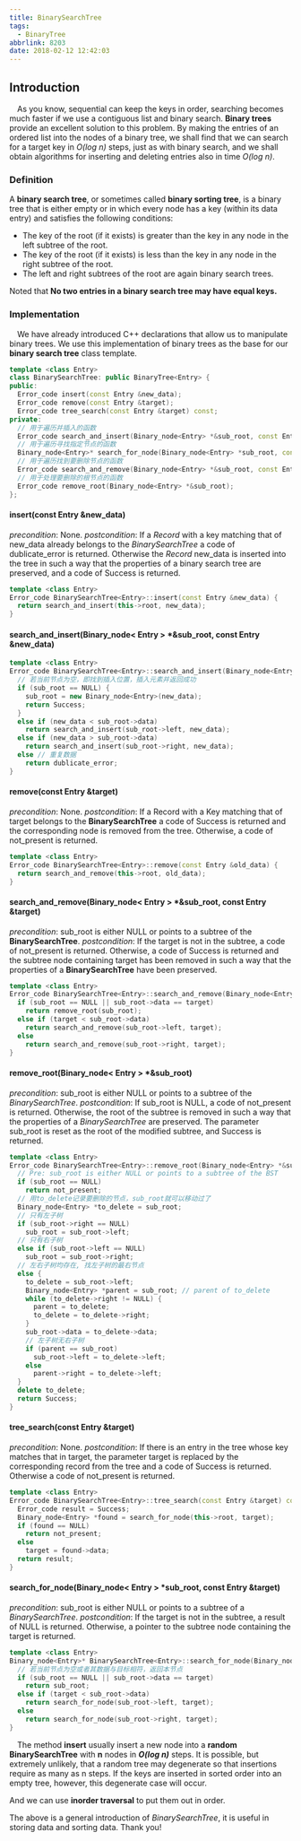 ```yaml
---
title: BinarySearchTree
tags:
  - BinaryTree
abbrlink: 8203
date: 2018-02-12 12:42:03
---
```


## Introduction
&emsp;As you know, sequential can keep the keys in order, searching becomes much faster if we use a contiguous list and binary search. **Binary trees** provide an excellent solution to this problem. By making the entries of an ordered list into the nodes of a binary tree, we shall find that we can search for a target key in *O(log n)* steps, just as with binary search, and we shall obtain algorithms for inserting and deleting entries also in time *O(log n)*.
<!-- more -->

### Definition
A **binary search tree**, or sometimes called **binary sorting tree**, is a binary tree that is either empty or in which every node has a key (within its data entry) and satisfies the following conditions:
  + The key of the root (if it exists) is greater than the key in any node in the left subtree of the root.
  + The key of the root (if it exists) is less than the key in any node in the right subtree of the root.
  + The left and right subtrees of the root are again binary search trees.

Noted that **No two entries in a binary search tree may have equal keys.**

### Implementation
&emsp;We have already introduced C++ declarations that allow us to manipulate binary trees. We use this implementation of binary trees as the base for our **binary search tree** class template.
```C++
template <class Entry>
class BinarySearchTree: public BinaryTree<Entry> {
public:
  Error_code insert(const Entry &new_data);
  Error_code remove(const Entry &target);
  Error_code tree_search(const Entry &target) const;
private:
  // 用于遍历并插入的函数
  Error_code search_and_insert(Binary_node<Entry> *&sub_root, const Entry &new_data);
  // 用于遍历寻找指定节点的函数
  Binary_node<Entry>* search_for_node(Binary_node<Entry> *sub_root, const Entry &target) const;
  // 用于遍历找到要删除节点的函数
  Error_code search_and_remove(Binary_node<Entry> *&sub_root, const Entry &target);
  // 用于处理要删除的根节点的函数
  Error_code remove_root(Binary_node<Entry> *&sub_root);
};
```

#### insert(**const** Entry &new_data)
*precondition*: None.
*postcondition*: If a *Record* with a key matching that of new_data already belongs to the *BinarySearchTree* a code of dublicate_error is returned. Otherwise the *Record* new_data is inserted into the tree in such a way that the properties of a binary search tree are preserved, and a code of Success is returned.
```C++
template <class Entry>
Error_code BinarySearchTree<Entry>::insert(const Entry &new_data) {
  return search_and_insert(this->root, new_data);
}
```

#### search_and_insert(Binary_node< Entry > \*&sub_root, **const** Entry &new_data)
```C++
template <class Entry>
Error_code BinarySearchTree<Entry>::search_and_insert(Binary_node<Entry> *&sub_root, const Entry &new_data) {
  // 若当前节点为空，即找到插入位置，插入元素并返回成功
  if (sub_root == NULL) {
    sub_root = new Binary_node<Entry>(new_data);
    return Success;
  }
  else if (new_data < sub_root->data)
    return search_and_insert(sub_root->left, new_data);
  else if (new_data > sub_root->data)
    return search_and_insert(sub_root->right, new_data);
  else // 重复数据
    return dublicate_error;
}
```

#### remove(**const** Entry &target)
*precondition*: None.
*postcondition*: If a Record with a Key matching that of target belongs to the **BinarySearchTree** a code of Success is returned and the corresponding node is removed from the tree. Otherwise, a code of not_present is returned.
```C++
template <class Entry>
Error_code BinarySearchTree<Entry>::remove(const Entry &old_data) {
  return search_and_remove(this->root, old_data);
}
```

#### search_and_remove(Binary_node< Entry > \*&sub_root, **const** Entry &target)
*precondition*: sub_root is either NULL or points to a subtree of the **BinarySearchTree**.
*postcondition*: If the target is not in the subtree, a code of not_present is returned. Otherwise, a code of Success is returned and the subtree node containing target has been removed in such a way that the properties of a **BinarySearchTree** have been preserved.
```C++
template <class Entry>
Error_code BinarySearchTree<Entry>::search_and_remove(Binary_node<Entry> *&sub_root, const Entry &target) {
  if (sub_root == NULL || sub_root->data == target)
    return remove_root(sub_root);
  else if (target < sub_root->data)
    return search_and_remove(sub_root->left, target);
  else
    return search_and_remove(sub_root->right, target);
}
```

#### remove_root(Binary_node< Entry > *&sub_root)
*precondition*: sub_root is either NULL or points to a subtree of the *BinarySearchTree*.
*postcondition*: If sub_root is NULL, a code of not_present is returned. Otherwise, the root of the subtree is removed in such a way that the properties of a *BinarySearchTree* are preserved. The parameter sub_root is reset as the root of the modified subtree, and Success is returned.
```C++
template <class Entry>
Error_code BinarySearchTree<Entry>::remove_root(Binary_node<Entry> *&sub_root) {
  // Pre: sub_root is either NULL or points to a subtree of the BST
  if (sub_root == NULL)
    return not_present;
  // 用to_delete记录要删除的节点，sub_root就可以移动过了
  Binary_node<Entry> *to_delete = sub_root;
  // 只有左子树
  if (sub_root->right == NULL)
    sub_root = sub_root->left;
  // 只有右子树
  else if (sub_root->left == NULL)
    sub_root = sub_root->right;
  // 左右子树均存在, 找左子树的最右节点
  else {
    to_delete = sub_root->left;
    Binary_node<Entry> *parent = sub_root; // parent of to_delete
    while (to_delete->right != NULL) {
      parent = to_delete;
      to_delete = to_delete->right;
    }
    sub_root->data = to_delete->data;
    // 左子树无右子树
    if (parent == sub_root)
      sub_root->left = to_delete->left;
    else
      parent->right = to_delete->left;
  }
  delete to_delete;
  return Success;
}
```

#### tree_search(**const** Entry &target)
*precondition*: None.
*postcondition*: If there is an entry in the tree whose key matches that in target, the parameter target is replaced by the corresponding record from the tree and a code of Success is returned. Otherwise a code of not_present is returned.
```C++
template <class Entry>
Error_code BinarySearchTree<Entry>::tree_search(const Entry &target) const {
  Error_code result = Success;
  Binary_node<Entry> *found = search_for_node(this->root, target);
  if (found == NULL)
    return not_present;
  else
    target = found->data;
  return result;
}
```

#### search_for_node(Binary_node< Entry > \*sub_root, **const** Entry &target)
*precondition*: sub_root is either NULL or points to a subtree of a *BinarySearchTree*.
*postcondition*: If the target is not in the subtree, a result of NULL is returned. Otherwise, a pointer to the subtree node containing the target is returned.
```C++
template <class Entry>
Binary_node<Entry>* BinarySearchTree<Entry>::search_for_node(Binary_node<Entry> *sub_root, const Entry &target) const {
  // 若当前节点为空或者其数据与目标相符，返回本节点
  if (sub_root == NULL || sub_root->data == target)
    return sub_root;
  else if (target < sub_root->data)
    return search_for_node(sub_root->left, target);
  else
    return search_for_node(sub_root->right, target);
}
```

&emsp;The method **insert** usually insert a new node into a **random BinarySearchTree** with **n** nodes in ***O(log n)*** steps. It is possible, but extremely unlikely, that a random tree may degenerate so that insertions require as many as n steps. If the keys are inserted in sorted order into an empty tree, however, this degenerate case will occur.

And we can use **inorder traversal** to put them out in order.

The above is a general introduction of *BinarySearchTree*, it is useful in storing data and sorting data. Thank you!
